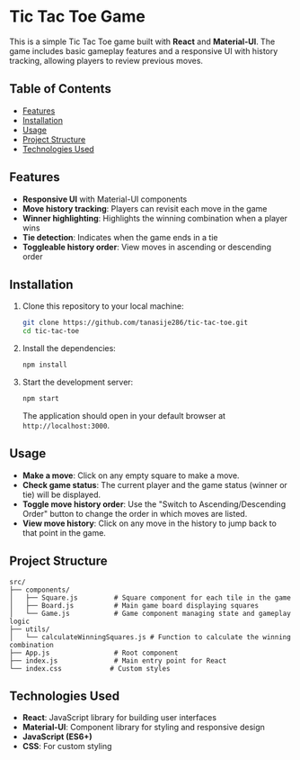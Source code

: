 # Tic Tac Toe Game

This is a simple Tic Tac Toe game built with **React** and **Material-UI**. The game includes basic gameplay features and a responsive UI with history tracking, allowing players to review previous moves.

## Table of Contents

- [Features](#features)
- [Installation](#installation)
- [Usage](#usage)
- [Project Structure](#project-structure)
- [Technologies Used](#technologies-used)

## Features

- **Responsive UI** with Material-UI components
- **Move history tracking**: Players can revisit each move in the game
- **Winner highlighting**: Highlights the winning combination when a player wins
- **Tie detection**: Indicates when the game ends in a tie
- **Toggleable history order**: View moves in ascending or descending order

## Installation

1. Clone this repository to your local machine:

   ```bash
   git clone https://github.com/tanasije286/tic-tac-toe.git
   cd tic-tac-toe
   ```

2. Install the dependencies:

   ```bash
   npm install
   ```

3. Start the development server:

   ```bash
   npm start
   ```

   The application should open in your default browser at `http://localhost:3000`.

## Usage

- **Make a move**: Click on any empty square to make a move.
- **Check game status**: The current player and the game status (winner or tie) will be displayed.
- **Toggle move history order**: Use the "Switch to Ascending/Descending Order" button to change the order in which moves are listed.
- **View move history**: Click on any move in the history to jump back to that point in the game.

## Project Structure

```plaintext
src/
├── components/
│   ├── Square.js         # Square component for each tile in the game
│   ├── Board.js          # Main game board displaying squares
│   └── Game.js           # Game component managing state and gameplay logic
├── utils/
│   └── calculateWinningSquares.js # Function to calculate the winning combination
├── App.js                # Root component
├── index.js              # Main entry point for React
└── index.css            # Custom styles
```

## Technologies Used

- **React**: JavaScript library for building user interfaces
- **Material-UI**: Component library for styling and responsive design
- **JavaScript (ES6+)**
- **CSS**: For custom styling


